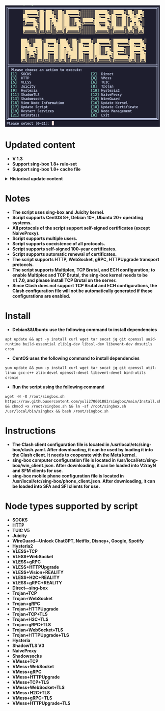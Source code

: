<div align="center">

[![banner](https://raw.githubusercontent.com/TheyCallMeSecond/sing-box-manager/main/img/01.png?raw=true "banner")](https://raw.githubusercontent.com/TheyCallMeSecond/sing-box-manager/main/img/01.png?raw=true "banner")

</div>

# **Updated content**
- **V 1.3**
- **Support sing-box 1.8+ rule-set**
- **Support sing-box 1.8+ cache file**

<details>
   <summary><b>Historical update content</b></summary>

- **V 1.2**
- **Client profile added Clash API support.**
- **Other optimizations and fixes.**

<br>

- **V 1.1**
- **Modify the DNS configuration section of the client configuration file.**

<br>

- **V 1.1-beta.3**
- **Add HTTPUpgrade transport layer.**

<br>

- **V 1.1-beta.2**
- **Fix the automatic update certificate issue.**
- **Fix Cron detection rules.**

<br>

- **V 1.1-beta.1** 
- **Add Multiplex (multiplexing), TCP Brutal (congestion control algorithm), ECH (TLS extension) configuration; to enable Multiplex and TCP Brutal, please use the sing-box kernel above 1.7.0, please Install TCP Brutal on your own.**
- **Add support for Juicity node link generation.**
- **Add support for HTTP protocol.**
- **Other optimizations and fixes.**

<br>

- **V 1.0** 
- **Add WireGuard unblock YouTube option.**
- **Add node management options to support deleting the configuration of any node, including server and client configuration files.**
- **Deleting node configuration only supports Version: 1.0 and later.**
- **Other optimizations and fixes.** 
</details>

# **Notes**
- **The script uses sing-box and Juicity kernel.**
- **Script supports CentOS 8+, Debian 10+, Ubuntu 20+ operating systems.**
- **All protocols of the script support self-signed certificates (except NaiveProxy).**
- **Script supports multiple users.**
- **Script supports coexistence of all protocols.**
- **Script supports self-signed 100-year certificates.**
- **Script supports automatic renewal of certificates.**
- **The script supports HTTP, WebSocket, gRPC, HTTPUpgrade transport protocols.**
- **The script supports Multiplex, TCP Brutal, and ECH configuration; to enable Multiplex and TCP Brutal, the sing-box kernel needs to be ≥1.7.0, and please install TCP Brutal on the server.**
- **Since Clash does not support TCP Brutal and ECH configurations, the Clash configuration file will not be automatically generated if these configurations are enabled.**

# **Install**
- **Debian&&Ubuntu use the following command to install dependencies**
```
apt update && apt -y install curl wget tar socat jq git openssl uuid-runtime build-essential zlib1g-dev libssl-dev libevent-dev dnsutils cron
```
- **CentOS uses the following command to install dependencies**
```
yum update && yum -y install curl wget tar socat jq git openssl util-linux gcc-c++ zlib-devel openssl-devel libevent-devel bind-utils cronie
```
- **Run the script using the following command**
```
wget -N -O /root/singbox.sh https://raw.githubusercontent.com/yuli270601883/singbox/main/Install.sh && chmod +x /root/singbox.sh && ln -sf /root/singbox.sh /usr/local/bin/singbox && bash /root/singbox.sh
```

# **Instructions**
- **The Clash client configuration file is located in /usr/local/etc/sing-box/clash.yaml. After downloading, it can be used by loading it into the Clash client. It needs to cooperate with the Meta kernel.**
- **sing-box computer configuration file is located in /usr/local/etc/sing-box/win_client.json. After downloading, it can be loaded into V2rayN and SFM clients for use.**
- **sing-box mobile phone configuration file is located in /usr/local/etc/sing-box/phone_client.json. After downloading, it can be loaded into SFA and SFI clients for use.**

# **Node types supported by script**
- **SOCKS**
- **HTTP**
- **TUIC V5**
- **Juicity**
- **WireGuard--Unlock ChatGPT, Netflix, Disney+, Google, Spotify**
- **Hysteria2**
- **VLESS+TCP**
- **VLESS+WebSocket**
- **VLESS+gRPC**
- **VLESS+HTTPUpgrade**
- **VLESS+Vision+REALITY**
- **VLESS+H2C+REALITY**
- **VLESS+gRPC+REALITY**
- **Direct--sing-box**
- **Trojan+TCP**
- **Trojan+WebSocket**
- **Trojan+gRPC**
- **Trojan+HTTPUpgrade**
- **Trojan+TCP+TLS**
- **Trojan+H2C+TLS**
- **Trojan+gRPC+TLS**
- **Trojan+WebSocket+TLS**
- **Trojan+HTTPUpgrade+TLS**
- **Hysteria**
- **ShadowTLS V3**
- **NaiveProxy**
- **Shadowsocks**
- **VMess+TCP**
- **VMess+WebSocket**
- **VMess+gRPC**
- **VMess+HTTPUpgrade**   
- **VMess+TCP+TLS**
- **VMess+WebSocket+TLS** 
- **VMess+H2C+TLS**
- **VMess+gRPC+TLS** 
- **VMess+HTTPUpgrade+TLS**
